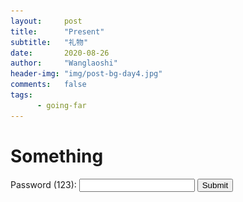 ```yaml
---
layout:     post
title:      "Present"
subtitle:   "礼物"
date:       2020-08-26
author:     "Wanglaoshi"
header-img: "img/post-bg-day4.jpg"
comments:   false
tags:
      - going-far
---
```


# Something

<form id='pwd_form' onsubmit="return false;">
  Password (123): <input type="text" name="password" id='password'/>
  <input type="submit" onclick="myFunction()" />
</form>

<img id="mypic" src="/img/in-post/post-present/present.png" alt="present" width="150%" style="display: none;">

<script>
function myFunction() {
  var pwd = document.getElementById("password").value
  var x = document.getElementById("mypic");
  if (pwd === '123') {
	x.style.display = "block"
  } else {
	alert("Password is not correct!")
	document.getElementById("pwd_form").reset();
  }
}

</script>